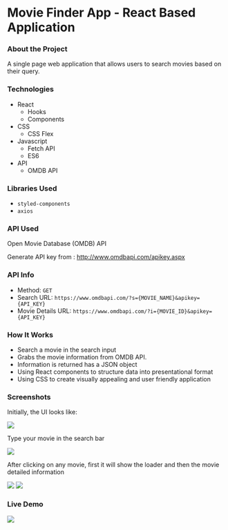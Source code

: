 # Movie Finder App - React Based Application   

### About the Project
A single page web application that allows users to search movies based on their query.


### Technologies

- React
  - Hooks
  - Components
- CSS
  - CSS Flex
- Javascript
  - Fetch API
  - ES6
- API
  - OMDB API

### Libraries Used

* `styled-components`
* `axios`

### API Used
Open Movie Database (OMDB) API

Generate API key from : http://www.omdbapi.com/apikey.aspx

### API Info

* Method: `GET`
* Search URL: `https://www.omdbapi.com/?s={MOVIE_NAME}&apikey={API_KEY}`
* Movie Details URL: `https://www.omdbapi.com/?i={MOVIE_ID}&apikey={API_KEY}`

### How It Works

- Search a movie in the search input
- Grabs the movie information from OMDB API.
- Information is returned has a JSON object
- Using React components to structure data into presentational format
- Using CSS to create visually appealing and user friendly application

### Screenshots

Initially, the UI looks like:

<img src="https://github.com/khushi-purwar/Web-dev-mini-projects/blob/dev-kp/react-movie-app/Screenshots/ss1.png?raw=true" />

Type your movie in the search bar

<img src="https://github.com/khushi-purwar/Web-dev-mini-projects/blob/dev-kp/react-movie-app/Screenshots/ss2.png?raw=true" />

After clicking on any movie, first it will show the loader and then the movie detailed information

<img src="https://github.com/khushi-purwar/Web-dev-mini-projects/blob/dev-kp/react-movie-app/Screenshots/ss3.png?raw=true" />

<img src="https://github.com/khushi-purwar/Web-dev-mini-projects/blob/dev-kp/react-movie-app/Screenshots/ss4.png?raw=true" />

### Live Demo

<img src="https://github.com/khushi-purwar/Web-dev-mini-projects/blob/dev-kp/react-movie-app/Screenshots/demo.gif?raw=true" />
